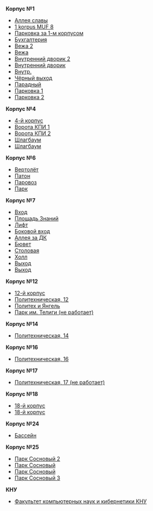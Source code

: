 **Корпус №1**

* [Аллея славы](https://streams.kpi.ua/video/webcam-b1-cam1.m3u8)
* [1 korpus MUF 8](https://streams.kpi.ua/video/webcam-b1-cam3.m3u8)
* [Парковка за 1-м корпусом](https://streams.kpi.ua/video/webcam-b1-cam4.m3u8)
* [Бухгалтерия](https://streams.kpi.ua/video/webcam-b1-cam5.m3u8)
* [Вежа 2](https://streams.kpi.ua/video/webcam-b1-cam6.m3u8)
* [Вежа](https://streams.kpi.ua/video/webcam-b1-cam7.m3u8)
* [Внутренний дворик 2](https://streams.kpi.ua/video/webcam-b1-cam8.m3u8)
* [Внутренний дворик](https://streams.kpi.ua/video/webcam-b1-cam9.m3u8)
* [Внутр.](https://streams.kpi.ua/video/webcam-b1-cam10.m3u8)
* [Чёрный выход](https://streams.kpi.ua/video/webcam-b1-cam11.m3u8)
* [Парадный](https://streams.kpi.ua/video/webcam-b1-cam12.m3u8)
* [Парковка 1](https://streams.kpi.ua/video/webcam-b1-cam13.m3u8)
* [Парковка 2](https://streams.kpi.ua/video/webcam-b1-cam14.m3u8)

**Корпус №4**
* [4-й корпус](https://streams.kpi.ua/video/webcam-b4-cam1.m3u8)
* [Ворота КПИ 1](https://streams.kpi.ua/video/webcam-b4-cam2.m3u8)
* [Ворота КПИ 2](https://streams.kpi.ua/video/webcam-b4-cam3.m3u8)
* [Шлагбаум](https://streams.kpi.ua/video/webcam-b4-cam5.m3u8)
* [Шлагбаум](https://streams.kpi.ua/video/webcam-b4-cam6.m3u8)

**Корпус №6**
* [Вертолёт](https://streams.kpi.ua/video/webcam-b6-cam1.m3u8)
* [Патон](https://streams.kpi.ua/video/webcam-b6-cam2.m3u8)
* [Паровоз](https://streams.kpi.ua/video/webcam-b6-cam3.m3u8)
* [Парк](https://streams.kpi.ua/video/webcam-b6-cam4.m3u8)

**Корпус №7**
* [Вход](https://streams.kpi.ua/video/webcam-b7-cam2.m3u8)
* [Площадь Знаний](https://streams.kpi.ua/video/webcam-b7-cam3.m3u8)
* [Лифт](https://streams.kpi.ua/video/webcam-b7-cam4.m3u8)
* [Боковой вход](https://streams.kpi.ua/video/webcam-b7-cam5.m3u8)
* [Аллея за ДК](https://streams.kpi.ua/video/webcam-b7-cam6.m3u8)
* [Бювет](https://streams.kpi.ua/video/webcam-b7-cam7.m3u8)
* [Столовая](https://streams.kpi.ua/video/webcam-b7-cam8.m3u8)
* [Холл](https://streams.kpi.ua/video/webcam-b7-cam9.m3u8)
* [Выход](https://streams.kpi.ua/video/webcam-b7-cam10.m3u8)
* [Выход](https://streams.kpi.ua/video/webcam-b7-cam11.m3u8)

**Корпус №12**
* [12-й корпус](https://streams.kpi.ua/video/webcam-b12-cam1.m3u8)
* [Политехническая, 12](https://streams.kpi.ua/video/webcam-b12-cam2.m3u8)
* [Политех и Янгель](https://streams.kpi.ua/video/webcam-b12-cam3.m3u8)
* [Парк им. Телиги (не работает)](https://streams.kpi.ua/video/webcam-b12-cam4.m3u8)

**Корпус №14**
* [Политехническая, 14](https://streams.kpi.ua/video/webcam-b14-cam1.m3u8)

**Корпус №16**
* [Политехническая, 16](https://streams.kpi.ua/video/webcam-b16-cam1.m3u8)

**Корпус №17**
* [Политехническая, 17 (не работает)](https://streams.kpi.ua/video/webcam-b17-cam1.m3u8)

**Корпус №18**
* [18-й корпус](https://streams.kpi.ua/video/webcam-b18-cam2.m3u8)
* [18-й корпус](https://streams.kpi.ua/video/webcam-b18-cam3.m3u8)

**Корпус №24**
* [Бассейн](https://streams.kpi.ua/video/webcam-b24-cam2.m3u8)

**Корпус №25**
* [Парк Сосновый 2](https://streams.kpi.ua/video/webcam-b25-cam1.m3u8)
* [Парк Сосновый](https://streams.kpi.ua/video/webcam-b25-cam2.m3u8)
* [Парк Сосновый](https://streams.kpi.ua/video/webcam-b25-cam3.m3u8)
* [Парк Сосновый 3](https://streams.kpi.ua/video/webcam-b25-cam4.m3u8)

**КНУ**
* [Факультет компьютерных наук и кибернетики КНУ](http://195.68.211.7/unicyb/GetImage.cgi)
